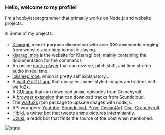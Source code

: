 ### Hello, welcome to my profile!

I'm a hobbyist programmer that primarily works on Node.js and website projects.

❄️ Some of my projects:
- [Kisaragi](https://github.com/Tenpi/Kisaragi), a multi-purpose discord bot with over 300 commands ranging from website searching to music playing.
- [kisaragi.moe](https://github.com/Tenpi/Kisaragi-Site) is the website for Kisaragi bot, mainly containing the documentation for the commands.
- An online [music player](https://github.com/Tenpi/Music-Player-Web) that can reverse, pitch shift, and time stretch audio in real time.
- [lolisleep.moe](https://github.com/Tenpi/lolisleep.moe), which is pretty self explanatory...
- A [waifu2x GUI app](https://github.com/Tenpi/Waifu2x-GUI) that upscales anime-styled images and videos with waifu2x.
- A [GUI app](https://github.com/Tenpi/Crunchyroll-Downloader-GUI) that can download anime episodes from Crunchyroll.
- A [browser extension](https://github.com/Tenpi/soundcloud-extension) that can download tracks from Soundcloud. 
- The [waifu2x](https://www.npmjs.com/package/waifu2x) npm package to upscale images with node.js. 
- API wrappers: [Youtube](https://www.npmjs.com/package/youtube.ts), [Soundcloud](https://www.npmjs.com/package/soundcloud.ts), [Pixiv](https://www.npmjs.com/package/pixiv.ts), [DeviantArt](https://www.npmjs.com/package/deviantart.ts), [Osu](https://www.npmjs.com/package/osu.ts), [Crunchyroll](https://www.npmjs.com/package/crunchyroll.ts).
- [Hibiki](https://github.com/Tenpi/Hibiki), a twitter bot that tweets anime pictures intermittently. 
- [Uzuki](https://github.com/Tenpi/Uzuki), a reddit bot that finds the source of the post when mentioned.

![stats](https://github-readme-stats.vercel.app/api?username=tenpi&theme=default&show_icons=true)

<!--
🌐 Find me online: \
[Youtube](https://www.youtube.com/channel/UC8qU4aFe81jzG1attsyQ5wQ) | [Twitter](https://twitter.com/imtenpi) | [Soundcloud](https://soundcloud.com/imtenpi) | [Discord](https://discord.gg/77yGmWM)


**Tenpi/Tenpi** is a ✨ _special_ ✨ repository because its `README.md` (this file) appears on your GitHub profile.

Here are some ideas to get you started:

- 🔭 I’m currently working on ...
- 🌱 I’m currently learning ...
- 👯 I’m looking to collaborate on ...
- 🤔 I’m looking for help with ...
- 💬 Ask me about ...
- 📫 How to reach me: ...
- 😄 Pronouns: ...
- ⚡ Fun fact: ...
-->
